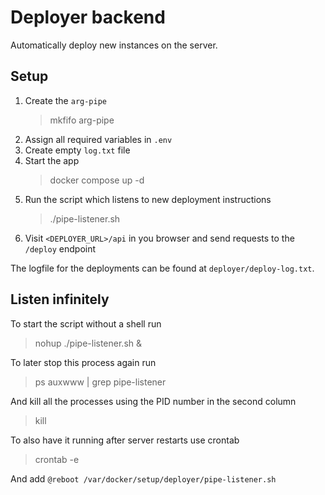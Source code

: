 # Deployer backend

Automatically deploy new instances on the server.

## Setup

1. Create the `arg-pipe`
    > mkfifo arg-pipe
2. Assign all required variables in `.env`
3. Create empty `log.txt` file
4. Start the app
    > docker compose up -d
5. Run the script which listens to new deployment instructions
   > ./pipe-listener.sh
6. Visit `<DEPLOYER_URL>/api` in you browser and send requests to the `/deploy` endpoint

The logfile for the deployments can be found at `deployer/deploy-log.txt`.

## Listen infinitely

To start the script without a shell run
   > nohup ./pipe-listener.sh &

To later stop this process again run
   > ps auxwww | grep pipe-listener

And kill all the processes using the PID number in the second column
   > kill <PID>

To also have it running after server restarts use crontab
   > crontab -e

And add `@reboot /var/docker/setup/deployer/pipe-listener.sh`
